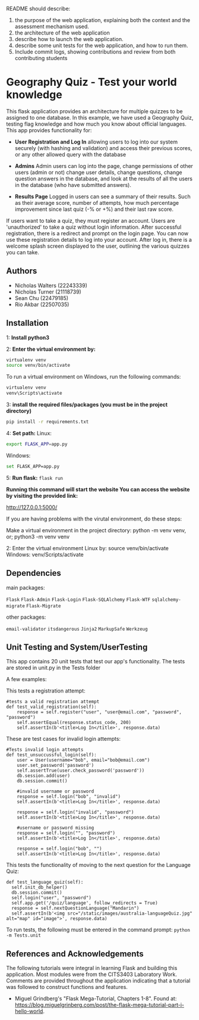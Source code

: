README should describe:
1. the purpose of the web application, explaining both the context and the assessment mechanism used. 
2. the architecture of the web application 
3. describe how to launch the web application. 
4. describe some unit tests for the web application, and how to run them. 
5. Include commit logs, showing contributions and review from both contributing students

# Geography Quiz - Test your world knowledge
This flask application provides an architecture for multiple quizzes to be assigned to one database.
In this example, we have used a Geography Quiz, testing flag knowledge and how much you know about official languages.
This app provides functionality for:

- **User Registration and Log In** allowing users to log into our system securely (with hashing and validation) and access their previous scores, or any other allowed query with the database

- **Admins** Admin users can log into the page, change permissions of other users (admin or not) change user details, change questions, change question answers in the database, and look at the results of all the users in the database (who have submitted answers).

- **Results Page** Logged in users can see a summary of their results. Such as their average score, number of attempts, how much percentage improvement since last quiz (-% or +%) and their last raw score.

If users want to take a quiz, they must register an account. Users are 'unauthorized' to take a quiz without login information. After successful registration, there is a redirect and prompt on the login page. You can now use these registration details to log into your account. 
After log in, there is a welcome splash screen displayed to the user, outlining the various quizzes you can take.

## Authors
  * Nicholas Walters (22243339)
  * Nicholas Turner (21118739)
  * Sean Chu (22479185)
  * Rio Akbar (22507035)


## Installation 
1:
**Install python3**

2:
**Enter the virtual environment by:**
```bash
virtualenv venv
source venv/bin/activate
```

To run a virtual environment on Windows, run the following commands:

```bash
virtualenv venv
venv\Scripts\activate
```

3:
**install the required files/packages (you must be in the project directory)**
```bash
pip install -r requirements.txt
```

4:
**Set path:**
Linux: 
```bash 
export FLASK_APP=app.py
```
Windows: 
```bash
set FLASK_APP=app.py
```

5:
**Run flask:**
```flask run```

**Running this command will start the website
You can access the website by visiting the provided link:**

http://127.0.0.1:5000/





If you are having problems with the virutal environment, do these steps:

Make a virtual environment in the project directory: 
python -m venv venv, or; python3 -m venv venv

2: Enter the virtual environment 
Linux by: source venv/bin/activate
Windows: venv/Scripts/activate


## Dependencies 
main packages:

`Flask`
`Flask-Admin`
`Flask-Login`
`Flask-SQLAlchemy`
`Flask-WTF`
`sqlalchemy-migrate`
`Flask-Migrate`

other packages:

`email-validator`
`itsdangerous`
`Jinja2`
`MarkupSafe`
`Werkzeug`

## Unit Testing and System/UserTesting

This app contains 20 unit tests that test our app's functionality.
The tests are stored in unit.py in the Tests folder

A few examples:

This tests a registration attempt:

    #tests a valid registration attempt
    def test_valid_registration(self):
        response = self.register("user", "user@email.com", "password", "password")
        self.assertEqual(response.status_code, 200)
        self.assertIn(b'<title>Log In</title>', response.data)

These are test cases for invalid login attempts:

    #Tests invalid login attempts
    def test_unsuccussful_login(self):
        user = User(username="bob", email="bob@email.com")
        user.set_password('password')
        self.assertTrue(user.check_password('password'))
        db.session.add(user)
        db.session.commit()

        #invalid username or password
        response = self.login("bob", "invalid")
        self.assertIn(b'<title>Log In</title>', response.data)

        response = self.login("invalid", "password")
        self.assertIn(b'<title>Log In</title>', response.data)
        
        #username or password missing
        response = self.login("", "password")
        self.assertIn(b'<title>Log In</title>', response.data)

        response = self.login("bob", "")
        self.assertIn(b'<title>Log In</title>', response.data)

This tests the functionality of moving to the next question for the Language Quiz:

    def test_language_quiz(self):
      self.init_db_helper()
      db.session.commit()
      self.login("user", "password")
      self.app.get('/quiz/language', follow_redirects = True)
      response = self.nextQuestionLanguage("Mandarin")
      self.assertIn(b'<img src="/static/images/australia-languageQuiz.jpg" alt="map" id="image">', response.data)

To run tests, the following must be entered in the command prompt:
`python -m Tests.unit`



## References and Acknowledgements

The following tutorials were integral in learning Flask and building this application. Most modules were from the CITS3403 Laboratory Work. Comments are provided throughout the application indicating that a tutorial was followed to construct functions and features.

  * Miguel Grindberg's "Flask Mega-Tutorial, Chapters 1-8". Found at: https://blog.miguelgrinberg.com/post/the-flask-mega-tutorial-part-i-hello-world. 
